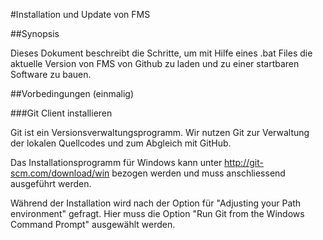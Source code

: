 #Installation und Update von FMS

##Synopsis

Dieses Dokument beschreibt die Schritte, um mit Hilfe eines .bat Files die aktuelle Version von FMS von Github zu laden und zu einer startbaren Software zu bauen.

##Vorbedingungen (einmalig)

###Git Client installieren

Git ist ein Versionsverwaltungsprogramm. Wir nutzen Git zur Verwaltung der lokalen Quellcodes und zum Abgleich mit GitHub.

Das Installationsprogramm für Windows kann unter http://git-scm.com/download/win bezogen werden und muss anschliessend ausgeführt werden.

Während der Installation wird nach der Option für "Adjusting your Path environment" gefragt. Hier muss die Option "Run Git from the Windows Command Prompt" ausgewählt werden.


